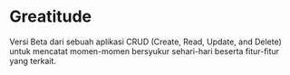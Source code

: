 # Greatitude
Versi Beta dari sebuah aplikasi CRUD (Create, Read, Update, and Delete) untuk mencatat momen-momen bersyukur sehari-hari beserta fitur-fitur yang terkait.
